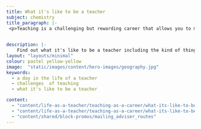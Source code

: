 ```yaml
---
title: What it's like to be a teacher
subject: chemistry
title_paragraph: |-
 <p>Teaching is a challenging but rewarding career that allows you to make a significant impact on pupils' lives. With no 2 days being the same, it’s an excellent choice for those who thrive in a dynamic and varied work environment.</p>

 
description: |-
    Find out what it's like to be a teacher including the kind of things you'll do each day.
layout: "layouts/minimal"
colour: pastel yellow-yellow
image:  "static/images/content/hero-images/geography.jpg"
keywords:
  - a day in the life of a teacher 
  - challenges  of teaching 
  - what it's like to be a teacher 

content:
  - "content/life-as-a-teacher/teaching-as-a-career/what-its-like-to-be-a-teacher/header" 
  - "content/life-as-a-teacher/teaching-as-a-career/what-its-like-to-be-a-teacher/article"
  - "content/shared/block-promos/mailing_adviser_routes"
---
```

